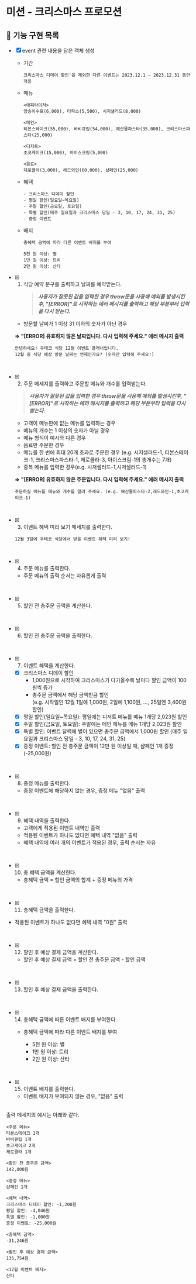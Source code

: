 # 미션 - 크리스마스 프로모션

## 🎯 기능 구현 목록

- [x] event 관련 내용을 담은 객체 생성

  - 기간
    ```
    크리스마스 디데이 할인'을 제외한 다른 이벤트는 2023.12.1 ~ 2023.12.31 동안 적용
    ```
  - 메뉴

    ```
    <애피타이저>
    양송이수프(6,000), 타파스(5,500), 시저샐러드(8,000)

    <메인>
    티본스테이크(55,000), 바비큐립(54,000), 해산물파스타(35,000), 크리스마스파스타(25,000)

    <디저트>
    초코케이크(15,000), 아이스크림(5,000)

    <음료>
    제로콜라(3,000), 레드와인(60,000), 샴페인(25,000)

    ```

  - 혜택

    ```
    - 크리스마스 디데이 할인
    - 평일 할인(일요일~목요일)
    - 주말 할인(금요일, 토요일)
    - 특별 할인(매주 일요일과 크리스마스 당일 - 3, 10, 17, 24, 31, 25)
    - 증정 이벤트

    ```

  - 배지

    ```
    총혜택 금액에 따라 다른 이벤트 배지를 부여

    5천 원 이상: 별
    1만 원 이상: 트리
    2만 원 이상: 산타

    ```

- [x] 1. 식당 예약 문구를 출력하고 날짜를 예약받는다.
     > **_사용자가 잘못된 값을 입력한 경우 throw문을 사용해 예외를 발생시킨후, "[ERROR]"로 시작하는 에러 메시지를 출력하고 해당 부분부터 입력을 다시 받는다._**

  - 방문할 날짜가 1 이상 31 이하의 숫자가 아닌 경우

  **=> "[ERROR] 유효하지 않은 날짜입니다. 다시 입력해 주세요." 에러 메시지 출력**

  ```
  안녕하세요! 우테코 식당 12월 이벤트 플래너입니다.
  12월 중 식당 예상 방문 날짜는 언제인가요? (숫자만 입력해 주세요!)
  ```

<br/>

- [x] 2. 주문 메세지를 출력하고 주문할 메뉴와 개수를 입력받는다.

  > **_사용자가 잘못된 값을 입력한 경우 throw문을 사용해 예외를 발생시킨후, "[ERROR]"로 시작하는 에러 메시지를 출력하고 해당 부분부터 입력을 다시 받는다._**

  - 고객이 메뉴판에 없는 메뉴를 입력하는 경우
  - 메뉴의 개수는 1 이상의 숫자가 아닐 경우
  - 메뉴 형식이 예시와 다른 경우
  - 음료만 주문한 경우
  - 메뉴를 한 번에 최대 20개 초과로 주문한 경우
    (e.g. 시저샐러드-1, 티본스테이크-1, 크리스마스파스타-1, 제로콜라-3, 아이스크림-1의 총개수는 7개)
  - 중복 메뉴를 입력한 경우(e.g. 시저샐러드-1,시저샐러드-1)

  **=> "[ERROR] 유효하지 않은 주문입니다. 다시 입력해 주세요." 에러 메시지 출력**

  ```
  주문하실 메뉴를 메뉴와 개수를 알려 주세요. (e.g. 해산물파스타-2,레드와인-1,초코케이크-1)
  ```

<br/>

- [x] 3. 이벤트 혜택 미리 보기 메세지를 출력한다.

  ```
  12월 3일에 우테코 식당에서 받을 이벤트 혜택 미리 보기!
  ```

<br/>

- [x] 4. 주문 메뉴를 출력한다.
  - 주문 메뉴의 출력 순서는 자유롭게 출력

<br/>

- [x] 5. 할인 전 총주문 금액을 계산한다.

<br/>

- [x] 6. 할인 전 총주문 금액을 출력한다.

<br/>

- [x] 7. 이벤트 혜택을 계산한다.

  - [x] 크리스마스 디데이 할인
    - 1,000원으로 시작하여 크리스마스가 다가올수록 날마다 할인 금액이 100원씩 증가
    - 총주문 금액에서 해당 금액만큼 할인  
      (e.g. 시작일인 12월 1일에 1,000원, 2일에 1,100원, ..., 25일엔 3,400원 할인)
  - [x] 평일 할인(일요일~목요일): 평일에는 디저트 메뉴를 메뉴 1개당 2,023원 할인
  - [x] 주말 할인(금요일, 토요일): 주말에는 메인 메뉴를 메뉴 1개당 2,023원 할인
  - [x] 특별 할인: 이벤트 달력에 별이 있으면 총주문 금액에서 1,000원 할인 (매주 일요일과 크리스마스 당일 - 3, 10, 17, 24, 31, 25)
  - [x] 증정 이벤트: 할인 전 총주문 금액이 12만 원 이상일 때, 샴페인 1개 증정 (-25,000원)

<br/>

- [x] 8. 증정 메뉴를 출력한다.
  - 증정 이벤트에 해당하지 않는 경우, 증정 메뉴 "없음" 출력

<br/>

- [x] 9. 혜택 내역을 출력한다.

  - 고객에게 적용된 이벤트 내역만 출력
  - 적용된 이벤트가 하나도 없다면 혜택 내역 "없음" 출력
  - 혜택 내역에 여러 개의 이벤트가 적용된 경우, 출력 순서는 자유

<br/>

- [x] 10. 총 혜택 금액을 계산한다.
  - 총혜택 금액 = 할인 금액의 합계 + 증정 메뉴의 가격

 <br/>

- [x] 11. 총혜택 금액을 출력한다.

- 적용된 이벤트가 하나도 없다면 혜택 내역 "0원" 출력

<br/>

- [x] 12. 할인 후 예상 결제 금액을 계산한다.

  - 할인 후 예상 결제 금액 = 할인 전 총주문 금액 - 할인 금액

<br/>

- [x] 13. 할인 후 예상 결제 금액을 출력한다.

<br/>

- [x] 14. 총혜택 금액에 따른 이벤트 배지를 부여한다.

  - 총혜택 금액에 따라 다른 이벤트 배지를 부여

    - 5천 원 이상: 별
    - 1만 원 이상: 트리
    - 2만 원 이상: 산타

<br/>

- [x] 15. 이벤트 배지를 출력한다.
  - 이벤트 배지가 부여되지 않는 경우, "없음" 출력

<br/>
출력 메세지의 예시는 아래와 같다.

```
<주문 메뉴>
티본스테이크 1개
바비큐립 1개
초코케이크 2개
제로콜라 1개

<할인 전 총주문 금액>
142,000원

<증정 메뉴>
샴페인 1개

<혜택 내역>
크리스마스 디데이 할인: -1,200원
평일 할인: -4,046원
특별 할인: -1,000원
증정 이벤트: -25,000원

<총혜택 금액>
-31,246원

<할인 후 예상 결제 금액>
135,754원

<12월 이벤트 배지>
산타
```
